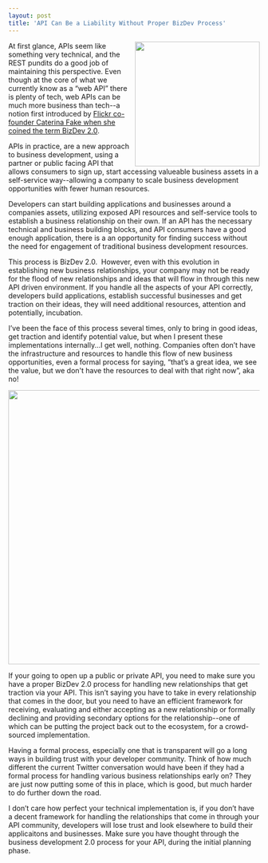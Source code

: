 ```yaml
---
layout: post
title: 'API Can Be a Liability Without Proper BizDev Process'
---
```

<p><img src="https://s3.amazonaws.com/kinlane-productions/api-evangelist/bizdev.jpeg" alt="" width="250" align="right" /></p>
<p>At first glance, APIs seem like something very technical, and the REST pundits do a good job of maintaining this perspective. Even though at the core of what we currently know as a &ldquo;web API&rdquo; there is plenty of tech, web APIs can be much more business than tech--a notion first introduced by&nbsp;<a title="Flickr co-founder Caterina Fake when she coined the term BizDev 2.0" href="http://apievangelist.com/2010/10/07/biz-dev-2-0/">Flickr co-founder Caterina Fake when she coined the term BizDev 2.0</a>.</p>
<p>APIs in practice, are a new approach to business development, using a partner or public facing API that allows consumers to sign up, start accessing valueable business assets in a self-service way--allowing a company to scale business development opportunities with fewer human resources.</p>
<p>Developers can start building applications and businesses around a companies assets, utilizing exposed API resources and self-service tools to establish a business relationship on their own. If an API has the necessary technical and business building blocks, and API consumers have a good enough application, there is a an opportunity for finding success without the need for engagement of traditional business development resources.</p>
<p>This process is BizDev 2.0. &nbsp;However, even with this evolution in establishing new business relationships, your company may not be ready for the flood of new relationships and ideas that will flow in through this new API driven environment. If you handle all the aspects of your API correctly, developers build applications, establish successful businesses and get traction on their ideas, they will need additional resources, attention and potentially, incubation.</p>
<p>I&rsquo;ve been the face of this process several times, only to bring in good ideas, get traction and identify potential value, but when I present these implementations internally...I get well, nothing. Companies often don&rsquo;t have the infrastructure and resources to handle this flow of new business opportunities, even a formal process for saying, &ldquo;that&rsquo;s a great idea, we see the value, but we don't have the resources to deal with that right now&rdquo;, aka no!</p>
<p><a href="https://s3.amazonaws.com/kinlane-productions/api-evangelist/Biz-20-Workflow.png" target="_blank"><img style="display: block; margin-left: auto; margin-right: auto;" src="https://s3.amazonaws.com/kinlane-productions/api-evangelist/Biz-20-Workflow.png" alt="" width="550" /></a></p>
<p>If your going to open up a public or private API, you need to make sure you have a proper BizDev 2.0 process for handling new relationships that get traction via your API. This isn&rsquo;t saying you have to take in every relationship that comes in the door, but you need to have an efficient framework for receiving, evaluating and either accepting as a new relationship or formally declining and providing secondary options for the relationship--one of which can be putting the project back out to the ecosystem, for a crowd-sourced implementation.</p>
<p>Having a formal process, especially one that is transparent will go a long ways in building trust with your developer community. Think of how much different the current Twitter conversation would have been if they had a formal process for handling various business relationships early on? They are just now putting some of this in place, which is good, but much harder to do further down the road.</p>
<p>I don&rsquo;t care how perfect your technical implementation is, if you don&rsquo;t have a decent framework for handling the relationships that come in through your API community, developers will lose trust and look elsewhere to build their applicaitons and businesses. Make sure you have thought through the business development 2.0 process for your API, during the initial planning phase.</p>